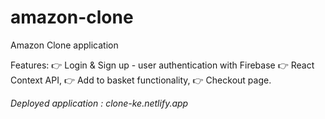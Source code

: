 # amazon-clone
Amazon Clone application 

Features:
👉 Login & Sign up - user authentication with Firebase
👉 React Context API,
👉 Add to basket functionality,
👉 Checkout page.


*_Deployed application : clone-ke.netlify.app_*

